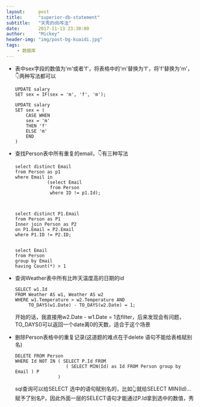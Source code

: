 ```yaml
---
layout:     post
title:      "superior-db-statement"
subtitle:   "天秀的db写法"
date:       2017-11-13 23:30:00
author:     "Mickey"
header-img: "img/post-bg-kuaidi.jpg"
tags:
    - 数据库
---
```


* 表中sex字段的数值为'm'或者'f'，将表格中的'm'替换为'f'，将'f'替换为'm'，👇两种写法都可以

	```
	UPDATE salary
	SET sex = IF(sex = 'm', 'f', 'm');
	
	UPDATE salary
	SET sex = (
		CASE WHEN
		sex = 'm'
		THEN 'f'
		ELSE 'm'
		END
	)
	```

* 查找Person表中所有重复的email，👇有三种写法

  ```
  select distinct Email
  from Person as p1
  where Email in 
              (select Email
               from Person
               where ID != p1.Id);
               
               
  
  select distinct P1.Email
  from Person as P1
  Inner join Person as P2
  on P1.Email = P2.Email
  where P1.ID != P2.ID;
  
  
  select Email
  from Person
  group by Email
  having Count(*) > 1         
  ```
  
* 查询Weather表中所有比昨天温度高的日期的id

	 ```
	 SELECT w1.Id
	 FROM Weather AS w1, Weather AS w2
	 WHERE w1.Temperature > w2.Temperature AND
	      TO_DAYS(w1.Date) - TO_DAYS(w2.Date) = 1;
	 ```
 
	 开始的话，我直接用w2.Date - w1.Date = 1去filter，后来发现会有问题，TO_DAYS()可以返回一个date离0的天数，适合于这个场景
 
* 删除Person表格中的重复记录(这道题的难点在于delete 语句不能给表格赋别名)

	 ```
	 DELETE FROM Person
	 WHERE Id NOT IN ( SELECT P.Id FROM 
	 					( SELECT MIN(Id) as Id FROM Person group by Email ) P
	 				 )
	 ```
 
	 sql查询可以给SELECT 选中的语句赋别名的，比如👆就给SELECT MIN(Id)...赋予了别名P，因此外面一层的SELECT语句才能通过P.Id拿到选中的数值，秀
